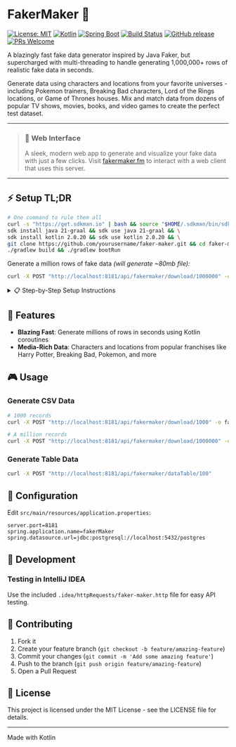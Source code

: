 # FakerMaker 🚀
[![License: MIT](https://img.shields.io/badge/License-MIT-yellow.svg)](https://opensource.org/licenses/MIT)
[![Kotlin](https://img.shields.io/badge/kotlin-2.0.20-blue.svg?logo=kotlin)](https://kotlinlang.org)
[![Spring Boot](https://img.shields.io/badge/Spring%20Boot-3.3.2-brightgreen.svg)](https://spring.io/projects/spring-boot)
[![Build Status](https://img.shields.io/github/actions/workflow/status/yourusername/faker-maker/main.yml?branch=main)](https://github.com/yourusername/faker-maker/actions)
[![GitHub release](https://img.shields.io/github/v/release/yourusername/faker-maker?include_prereleases)](https://github.com/yourusername/faker-maker/releases)
[![PRs Welcome](https://img.shields.io/badge/PRs-welcome-brightgreen.svg)](https://makeapullrequest.com)

A blazingly fast fake data generator inspired by Java Faker, but supercharged with multi-threading to handle generating 1,000,000+ rows of realistic fake data in seconds.

Generate data using characters and locations from your favorite universes - including Pokemon trainers, Breaking Bad characters, Lord of the Rings locations, or Game of Thrones houses. Mix and match data from dozens of popular TV shows, movies, books, and video games to create the perfect test dataset.

---
> ### 🌟 Web Interface
> A sleek, modern web app to generate and visualize your fake data with just a few clicks.
> Visit [fakermaker.fm](https://fakermaker.fm) to interact with a web client that uses this server.
---

## ⚡️ Setup TL;DR

```bash
# One command to rule them all
curl -s "https://get.sdkman.io" | bash && source "$HOME/.sdkman/bin/sdkman-init.sh" && \
sdk install java 21-graal && sdk use java 21-graal && \
sdk install kotlin 2.0.20 && sdk use kotlin 2.0.20 && \
git clone https://github.com/yourusername/faker-maker.git && cd faker-maker && \
./gradlew build && ./gradlew bootRun
```

Generate a million rows of fake data *(will generate ~80mb file):*
```bash
curl -X POST "http://localhost:8181/api/fakermaker/download/1000000" -o massive_fake_dataset.csv
```

<details>
<summary>📋 Step-by-Step Setup Instructions</summary>

## Prerequisites

- Java 21
- Kotlin 2.0.20
- Gradle

## Detailed Installation

### Using SDKMAN! (Recommended)

```bash
# Install SDKMAN!
curl -s "https://get.sdkman.io" | bash
source "$HOME/.sdkman/bin/sdkman-init.sh"

# Install Java
sdk install java 21-graal
sdk use java 21-graal

# Install Kotlin
sdk install kotlin 2.0.20
sdk use kotlin 2.0.20
```

### Project Setup

1. Clone and enter the repository:
```bash
git clone https://github.com/yourusername/faker-maker.git
cd faker-maker
```

2. Build and run:
```bash
./gradlew build
./gradlew bootRun
```
</details>

## 🚀 Features

- **Blazing Fast**: Generate millions of rows in seconds using Kotlin coroutines
- **Media-Rich Data**: Characters and locations from popular franchises like Harry Potter, Breaking Bad, Pokemon, and more

## 🎮 Usage

### Generate CSV Data
```bash
# 1000 records
curl -X POST "http://localhost:8181/api/fakermaker/download/1000" -o fake_data.csv

# A million records
curl -X POST "http://localhost:8181/api/fakermaker/download/1000000" -o massive_dataset.csv
```

### Generate Table Data
```bash
curl -X POST "http://localhost:8181/api/fakermaker/dataTable/100"
```

## 🔧 Configuration

Edit `src/main/resources/application.properties`:
```properties
server.port=8181
spring.application.name=fakerMaker
spring.datasource.url=jdbc:postgresql://localhost:5432/postgres
```

## 🧪 Development

### Testing in IntelliJ IDEA

Use the included `.idea/httpRequests/faker-maker.http` file for easy API testing.

## 🤝 Contributing

1. Fork it
2. Create your feature branch (`git checkout -b feature/amazing-feature`)
3. Commit your changes (`git commit -m 'Add some amazing feature'`)
4. Push to the branch (`git push origin feature/amazing-feature`)
5. Open a Pull Request

## 📝 License

This project is licensed under the MIT License - see the LICENSE file for details.

---
Made with Kotlin
